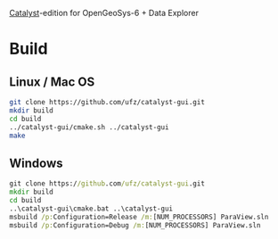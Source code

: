 [Catalyst](http://www.paraview.org/in-situ/)-edition for OpenGeoSys-6 + Data Explorer

# Build

## Linux / Mac OS

```bash
git clone https://github.com/ufz/catalyst-gui.git
mkdir build
cd build
../catalyst-gui/cmake.sh ../catalyst-gui
make
```

## Windows

```bat
git clone https://github.com/ufz/catalyst-gui.git
mkdir build
cd build
..\catalyst-gui\cmake.bat ..\catalyst-gui
msbuild /p:Configuration=Release /m:[NUM_PROCESSORS] ParaView.sln
msbuild /p:Configuration=Debug /m:[NUM_PROCESSORS] ParaView.sln
```

